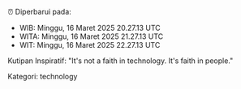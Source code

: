 ⏰ Diperbarui pada:
- WIB: Minggu, 16 Maret 2025 20.27.13 UTC
- WITA: Minggu, 16 Maret 2025 21.27.13 UTC
- WIT: Minggu, 16 Maret 2025 22.27.13 UTC

Kutipan Inspiratif:
"It's not a faith in technology. It's faith in people."


Kategori: technology

